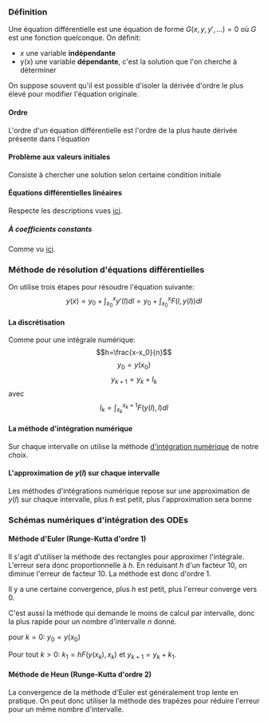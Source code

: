 ### Définition
Une équation différentielle est une équation de forme $G(x, y, y', ...)=0$ où $G$ est une fonction quelconque. On définit:
- $x$ une variable **indépendante**
- y(x) une variable **dépendante**, c'est la solution que l'on cherche à déterminer

On suppose souvent qu'il est possible d'isoler la dérivée d'ordre le plus élevé pour modifier l'équation originale.

#### Ordre
L'ordre d'un équation différentielle est l'ordre de la plus haute dérivée présente dans l'équation

#### Problème aux valeurs initiales
Consiste à chercher une solution selon certaine condition initiale
#### Équations différentielles linéaires
Respecte les descriptions vues [ici](../../S1/APP6/Équations%20différentielles%20linéaires%20du%20premier%20et%20second%20ordre.md#Équation%20différentielle%20linéaire). 

##### À coefficients constants
Comme vu [ici](../../S1/APP6/Équations%20différentielles%20linéaires%20du%20premier%20et%20second%20ordre.md#Équation%20linéaire%20différentielle%20à%20coefficients%20constants).

### Méthode de résolution d'équations différentielles
On utilise trois étapes pour résoudre l'équation suivante: $$y(x)=y_0 + \int_{x_0}^x{y'(l)dl}=y_0 + \int_{x_0}^x{F(l,y(l))dl}$$
#### La discrétisation
Comme pour une intégrale numérique:
$$h=\frac{x-x_0}{n}$$
$$y_0=y(x_0)$$
$$y_{k+1}=y_k+I_k$$
avec $$I_k=\int_{x_k}^{x_k+1}{F(y(l),l)dl}$$
#### La méthode d'intégration numérique
Sur chaque intervalle on utilise la méthode [d'intégration numérique](Différentiation%20et%20intégration%20numérique.md#Intégration%20numérique) de notre choix. 

#### L'approximation de $y(l)$ sur chaque intervalle
Les méthodes d'intégrations numérique repose sur une approximation de $y(l)$ sur chaque intervalle, plus $h$ est petit, plus l'approximation sera bonne

### Schémas numériques d'intégration des ODEs
#### Méthode d'Euler (Runge-Kutta d'ordre 1)
Il s'agit d'utiliser la méthode des rectangles pour approximer l'intégrale. L'erreur sera donc proportionnelle à $h$. En réduisant $h$ d'un facteur 10, on diminue l'erreur de facteur 10. La méthode est donc d'ordre 1.

Il y a une certaine convergence, plus $h$ est petit, plus l'erreur converge vers 0.

C'est aussi la méthode qui demande le moins de calcul par intervalle, donc la plus rapide pour un nombre d'intervalle $n$ donné.

pour $k=0$: $y_0=y(x_0)$

Pour tout $k > 0$: $k_1=hF(y(x_k),x_k)$ et $y_{k+1}=y_k+k_1$.
#### Méthode de Heun (Runge-Kutta d'ordre 2)
La convergence de la méthode d'Euler est généralement trop lente en pratique. On peut donc utiliser la méthode des trapèzes pour réduire l'erreur pour un même nombre d'intervalle.